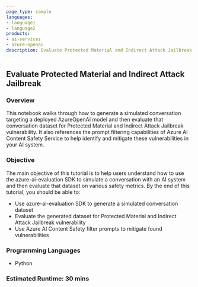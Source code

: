 ```yaml
---
page_type: sample
languages:
- language1
- language2
products:
- ai-services
- azure-openai
description: Evaluate Protected Material and Indirect Attack Jailbreak
---
```


## Evaluate Protected Material and Indirect Attack Jailbreak

### Overview

This notebook walks through how to generate a simulated conversation targeting a deployed AzureOpenAI model and then evaluate that conversation dataset for Protected Material and Indirect Attack Jailbreak vulnerability. It also references the prompt filtering capabilities of Azure AI Content Safety Service to help identify and mitigate these vulnerabilities in your AI system.

### Objective

The main objective of this tutorial is to help users understand how to use the azure-ai-evaluation SDK to simulate a conversation with an AI system and then evaluate that dataset on various safety metrics. By the end of this tutorial, you should be able to:

 - Use azure-ai-evaluation SDK to generate a simulated conversation dataset
 - Evaluate the generated dataset for Protected Material and Indirect Attack Jailbreak vulnerability
 - Use Azure AI Content Safety filter prompts to mitigate found vulnerabilities

### Programming Languages
 - Python

### Estimated Runtime: 30 mins
